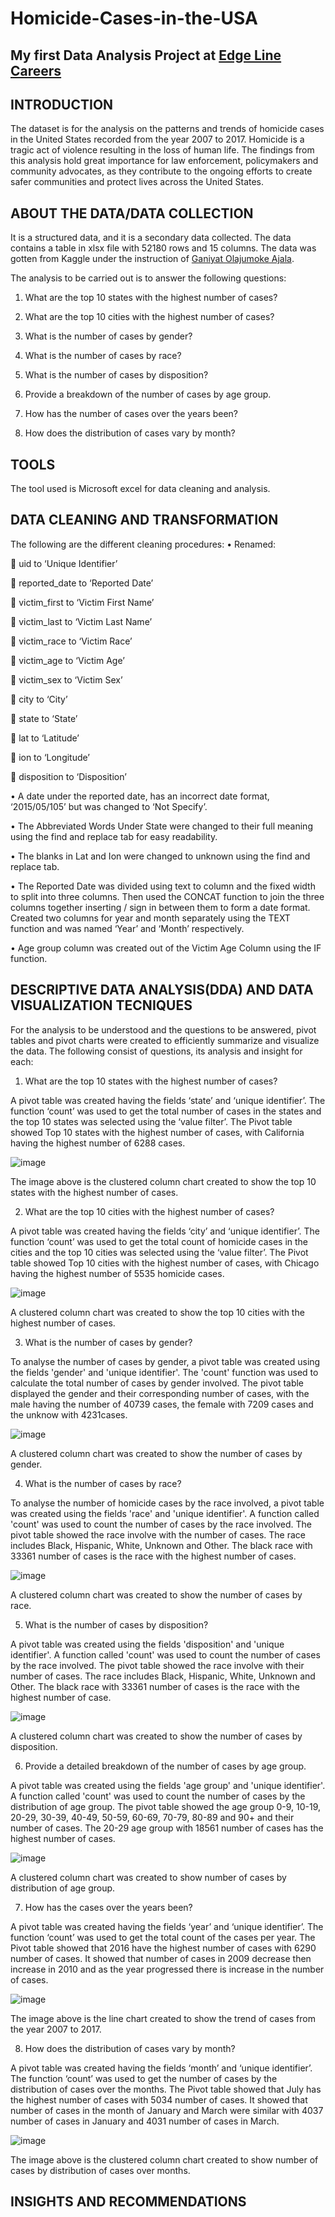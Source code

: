 # Homicide-Cases-in-the-USA

## My first Data Analysis Project at [Edge Line Careers](https://www.linkedin.com/company/edgeline-careers/)

## INTRODUCTION
The dataset is for the analysis on the patterns and trends of homicide cases in the United States recorded from the year 2007 to 2017. Homicide is a tragic act of violence resulting in the loss of human life. The findings from this analysis hold great importance for law enforcement, policymakers and community advocates, as they contribute to the ongoing efforts to create safer communities and protect lives across the United States.

## ABOUT THE DATA/DATA COLLECTION
It is a structured data, and it is a secondary data collected. The data contains a table in xlsx file with 52180 rows and 15 columns. The data was gotten from Kaggle under the instruction of [Ganiyat Olajumoke Ajala](https://www.linkedin.com/in/ganiyat-olajumoke-abe/).

The analysis to be carried out is to answer the following questions:

1.	What are the top 10 states with the highest number of cases?
  
2.	What are the top 10 cities with the highest number of cases?
   
3.	What is the number of cases by gender?
   
4.	What is the number of cases by race?
   
5.	What is the number of cases by disposition?
    
6.	Provide a breakdown of the number of cases by age group.
    
7.	How has the number of cases over the years been?
    
8.	How does the distribution of cases vary by month?

## TOOLS
The tool used is Microsoft excel for data cleaning and analysis.

## DATA CLEANING AND TRANSFORMATION
The following are the different cleaning procedures:
•	Renamed:

	uid to ‘Unique Identifier’

	reported_date to ‘Reported Date’

	victim_first to ‘Victim First Name’

	victim_last to ‘Victim Last Name’

	victim_race to ‘Victim Race’

	victim_age to ‘Victim Age’

	victim_sex to ‘Victim Sex’

	city to ‘City’

	state to ‘State’

	lat to ‘Latitude’

	ion to ‘Longitude’

	disposition to ‘Disposition’

•	A date under the reported date, has an incorrect date format, ‘2015/05/105’ but was changed to ‘Not Specify’.

•	The Abbreviated Words Under State were changed to their full meaning using the find and replace tab for easy readability.

•	The blanks in Lat and Ion were changed to unknown using the find and replace tab.

•	The Reported Date was divided using text to column and the fixed width to split into three columns. Then used the CONCAT function to join the three columns together inserting / sign in between them to form a date format. Created two columns for year and month separately using the TEXT function and was named ‘Year’ and ‘Month’ respectively.

•	Age group column was created out of the Victim Age Column using the IF function.


## DESCRIPTIVE DATA ANALYSIS(DDA) AND DATA VISUALIZATION TECNIQUES
For the analysis to be understood and the questions to be answered, pivot tables and pivot charts were created to efficiently summarize and visualize the data. The following consist of questions, its analysis and insight for each:
 
1.	What are the top 10 states with the highest number of cases?

A pivot table was created having the fields ‘state’ and ‘unique identifier’. The function ‘count’ was used to get the total number of cases in the states and the top 10 states was selected using the ‘value filter’. The Pivot table showed Top 10 states with the highest number of cases, with California having the highest number of 6288 cases.

 ![image](https://github.com/Elizabhettie/Homicide-Cases-in-the-USA/assets/153202306/103abf8f-c1e2-4a2e-9d4d-fb9f1e836d75)

The image above is the clustered column chart created to show the top 10 states with the highest number of cases.

2.	What are the top 10 cities with the highest number of cases?

A pivot table was created having the fields ‘city’ and ‘unique identifier’. The function ‘count’ was used to get the total count of homicide cases in the cities and the top 10 cities was selected using the ‘value filter’. The Pivot table showed Top 10 cities with the highest number of cases, with Chicago having the highest number of 5535 homicide cases.

 ![image](https://github.com/Elizabhettie/Homicide-Cases-in-the-USA/assets/153202306/ae1bcdec-9f15-4a93-9e0c-b51ed82cd670)
 
A clustered column chart was created to show the top 10 cities with the highest number of cases.

3.	What is the number of cases by gender?

To analyse the number of cases by gender, a pivot table was created using the fields 'gender' and 'unique identifier'. The 'count' function was used to calculate the total number of cases by gender involved. The pivot table displayed the gender and their corresponding number of cases, with the male having the number of 40739 cases, the female with 7209 cases and the unknow with 4231cases. 

![image](https://github.com/Elizabhettie/Homicide-Cases-in-the-USA/assets/153202306/176a2e6d-f399-41bc-b352-4b5f3ca9f953)
 
 A clustered column chart was created to show the number of cases by gender.

4.	What is the number of cases by race?

To analyse the number of homicide cases by the race involved, a pivot table was created using the fields 'race' and 'unique identifier'. A function called 'count' was used to count the number of cases by the race involved. The pivot table showed the race involve with the number of cases. The race includes Black, Hispanic, White, Unknown and Other. The black race with 33361 number of cases is the race with the highest number of cases. 

![image](https://github.com/Elizabhettie/Homicide-Cases-in-the-USA/assets/153202306/4ea83ca8-be4f-4878-9319-034b9fce4c7b)

A clustered column chart was created to show the number of cases by race.

5.	What is the number of cases by disposition?

A pivot table was created using the fields 'disposition' and 'unique identifier'. A function called 'count' was used to count the number of cases by the race involved. The pivot table showed the race involve with their number of cases. The race includes Black, Hispanic, White, Unknown and Other. The black race with 33361 number of cases is the race with the highest number of case. 
 
![image](https://github.com/Elizabhettie/Homicide-Cases-in-the-USA/assets/153202306/272a55ff-c49c-4b7a-9b97-ed321b33b2d5)

A clustered column chart was created to show the number of cases by disposition.

6.	Provide a detailed breakdown of the number of cases by age group.

A pivot table was created using the fields 'age group' and 'unique identifier'. A function called 'count' was used to count the number of cases by the distribution of age group. The pivot table showed the age group 0-9, 10-19, 20-29, 30-39, 40-49, 50-59, 60-69, 70-79, 80-89 and 90+ and their number of cases. The 20-29 age group with 18561 number of cases has the highest number of cases.

![image](https://github.com/Elizabhettie/Homicide-Cases-in-the-USA/assets/153202306/629ee4d8-e01f-4c62-94aa-991bc39f277e)

A clustered column chart was created to show number of cases by distribution of age group.

7.	How has the cases over the years been?
   
A pivot table was created having the fields ‘year’ and ‘unique identifier’. The function ‘count’ was used to get the total count of the cases per year. The Pivot table showed that 2016 have the highest number of cases with 6290 number of cases. It showed that number of cases in 2009 decrease then increase in 2010 and as the year progressed there is increase in the number of cases.

 ![image](https://github.com/Elizabhettie/Homicide-Cases-in-the-USA/assets/153202306/8010f3ff-2d9c-47ff-b790-b0c5a66219e8)

The image above is the line chart created to show the trend of cases from the year 2007 to 2017.

8.	How does the distribution of cases vary by month?

A pivot table was created having the fields ‘month’ and ‘unique identifier’. The function ‘count’ was used to get the number of cases by the distribution of cases over the months. The Pivot table showed that July has the highest number of cases with 5034 number of cases. It showed that number of cases in the month of January and March were similar with 4037 number of cases in January and 4031 number of cases in March.

 ![image](https://github.com/Elizabhettie/Homicide-Cases-in-the-USA/assets/153202306/081ed8f9-027c-406c-9c66-b3563ee6bb84)

The image above is the clustered column chart created to show number of cases by distribution of cases over months.

## INSIGHTS AND RECOMMENDATIONS
